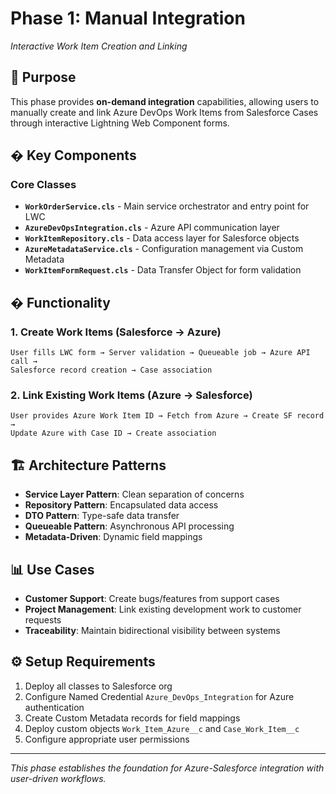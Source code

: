 # Phase 1: Manual Integration
*Interactive Work Item Creation and Linking*

## 🎯 Purpose
This phase provides **on-demand integration** capabilities, allowing users to manually create and link Azure DevOps Work Items from Salesforce Cases through interactive Lightning Web Component forms.

## � Key Components

### Core Classes
- **`WorkOrderService.cls`** - Main service orchestrator and entry point for LWC
- **`AzureDevOpsIntegration.cls`** - Azure API communication layer  
- **`WorkItemRepository.cls`** - Data access layer for Salesforce objects
- **`AzureMetadataService.cls`** - Configuration management via Custom Metadata
- **`WorkItemFormRequest.cls`** - Data Transfer Object for form validation

## � Functionality

### 1. Create Work Items (Salesforce → Azure)
```
User fills LWC form → Server validation → Queueable job → Azure API call → 
Salesforce record creation → Case association
```

### 2. Link Existing Work Items (Azure → Salesforce)  
```
User provides Azure Work Item ID → Fetch from Azure → Create SF record → 
Update Azure with Case ID → Create association
```

## 🏗️ Architecture Patterns
- **Service Layer Pattern**: Clean separation of concerns
- **Repository Pattern**: Encapsulated data access
- **DTO Pattern**: Type-safe data transfer
- **Queueable Pattern**: Asynchronous API processing
- **Metadata-Driven**: Dynamic field mappings

## 📊 Use Cases
- **Customer Support**: Create bugs/features from support cases
- **Project Management**: Link existing development work to customer requests
- **Traceability**: Maintain bidirectional visibility between systems

## ⚙️ Setup Requirements
1. Deploy all classes to Salesforce org
2. Configure Named Credential `Azure_DevOps_Integration` for Azure authentication
3. Create Custom Metadata records for field mappings
4. Deploy custom objects `Work_Item_Azure__c` and `Case_Work_Item__c`
5. Configure appropriate user permissions

---
*This phase establishes the foundation for Azure-Salesforce integration with user-driven workflows.*
